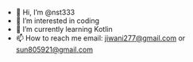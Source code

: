 - 👋 Hi, I’m @nst333
- 👀 I’m interested in coding
- 🌱 I’m currently learning Kotlin
- 📫 How to reach me
email: jiwani277@gmail.com or sun805921@gmail.com

<!---
nst333/nst333 is a ✨ special ✨ repository because its `README.md` (this file) appears on your GitHub profile.
You can click the Preview link to take a look at your changes.
--->
